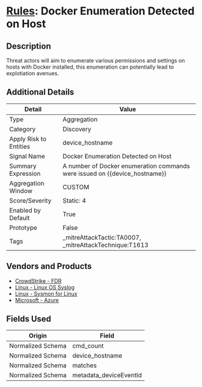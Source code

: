 # [Rules](README.md): Docker Enumeration Detected on Host

## Description
Threat actors will aim to enumerate various permissions and settings on hosts with Docker installed, this enumeration can potentially lead to explotiation avenues.

## Additional Details
|Detail|Value|
|----|----|
|Type|Aggregation|
|Category|Discovery|
|Apply Risk to Entities|device_hostname|
|Signal Name|Docker Enumeration Detected on Host|
|Summary Expression|A number of Docker enumeration commands were issued on {{device_hostname}}|
|Aggregation Window|CUSTOM|
|Score/Severity|Static: 4|
|Enabled by Default|True|
|Prototype|False|
|Tags|_mitreAttackTactic:TA0007, _mitreAttackTechnique:T1613|
## Vendors and Products
- [CrowdStrike - FDR](../products/569a3a44-c29f-492e-bcf4-5dc04e2ab0f3.md)
- [Linux - Linux OS Syslog](../products/0e20c932-d992-4bd4-b276-c15119ca5c0b.md)
- [Linux - Sysmon for Linux](../products/b238758d-ade8-41d2-b32d-c99159e9fd74.md)
- [Microsoft - Azure](../products/a1225af5-e778-4068-a9a2-47da93d1ff24.md)


## Fields Used

|Origin|Field|
|----|----|
|Normalized Schema|cmd_count|
|Normalized Schema|device_hostname|
|Normalized Schema|matches|
|Normalized Schema|metadata_deviceEventId|


